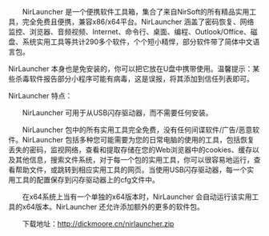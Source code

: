 
　　NirLauncher 是一个便携软件工具箱，集合了来自NirSoft的所有精品实用工具，完全免费且便携，兼容x86/x64平台。NirLauncher 涵盖了密码恢复、网络监控、浏览器、音频视频、Internet、命令行、桌面、编程、Outlook/Office、磁盘、系统实用工具等共计290多个软件，个个短小精悍，部分软件带了简体中文语言包。

NirLauncher 本身也是免安装的，你可以把它放在U盘中携带使用。温馨提示：某些杀毒软件报告部分小程序可能有病毒，这是误报，将其添加到信任列表即可。

NirLauncher 特点：

　　NirLauncher 可用于从USB闪存驱动器，而不需要任何安装。

　　NirLauncher 包中的所有实用工具完全免费，没有任何间谍软件/广告/恶意软件。NirLauncher 包括多种您可能需要为您的日常电脑的使用的工具，包括恢复丢失的密码，监视网络，查看和提取存储在您的Web浏览器中的cookies、缓存以及其他信息，搜索文件系统，对于每一个包的实用工具，你可以很容易地运行，查看帮助文件，或跳转到相应实用工具的网页。当使用USB闪存驱动器，每一个实用工具的配置保存到闪存驱动器上的cfg文件中。

　　在x64系统上当有一个单独的x64版本时，NirLauncher 会自动运行该实用工具的x64版本。NirLauncher 还允许添加额外的更多的软件包。



　　下载地址：http://dickmoore.cn/nirlauncher.zip
